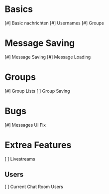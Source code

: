 # Basics
[#] Basic nachrichten
[#] Usernames
[#] Groups
# Message Saving
[#] Message Saving
[#] Message Loading
# Groups
[#] Group Lists
[ ] Group Saving
# Bugs
[#] Messages UI Fix


# Extrea Features
[ ] Livestreams
## Users
[ ] Current Chat Room Users